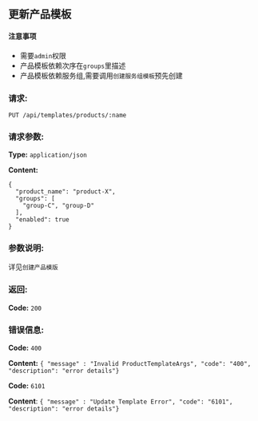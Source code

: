 ## 更新产品模板


#### 注意事项

- 需要`admin`权限
- 产品模板依赖次序在`groups`里描述
- 产品模板依赖服务组,需要调用`创建服务组模板`预先创建

### 请求:

    PUT /api/templates/products/:name

### 请求参数:

**Type:** `application/json`

**Content:**

```
{
  "product_name": "product-X",
  "groups": [
    "group-C", "group-D"
  ],
  "enabled": true
}
```	
### 参数说明:

详见`创建产品模版`

### 返回:

**Code:** `200`

### 错误信息:

**Code:** `400`

**Content:** `{ "message" : "Invalid ProductTemplateArgs", "code": "400", "description": "error details"}`

**Code:** `6101`

**Content**: `{ "message" : "Update Template Error", "code": "6101", "description": "error details"}`